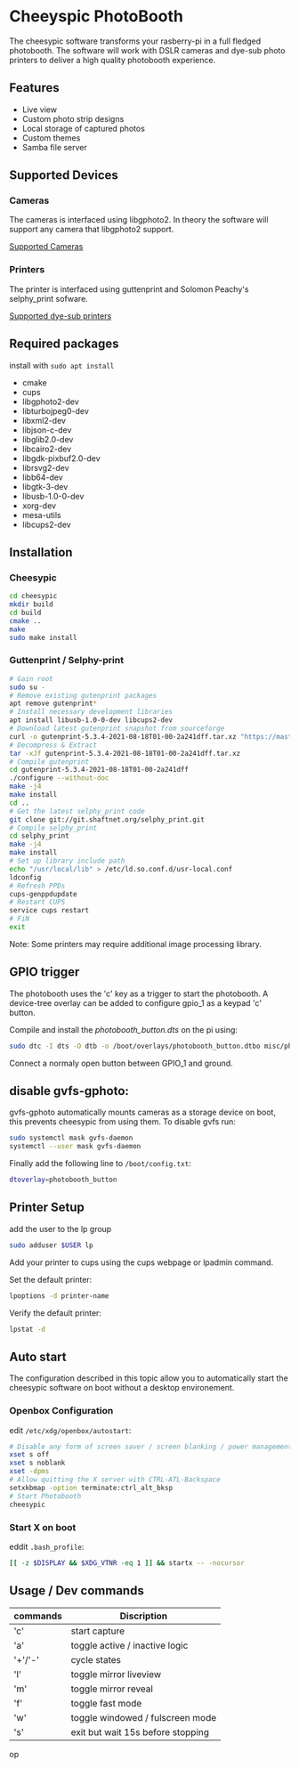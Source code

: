 # Cheeyspic PhotoBooth
The cheesypic software transforms your rasberry-pi in a full fledged photobooth. The software will work with DSLR cameras and dye-sub photo printers to deliver a high quality photobooth experience.

## Features
- Live view
- Custom photo strip designs
- Local storage of captured photos
- Custom themes
- Samba file server
  
## Supported Devices
### Cameras
The cameras is interfaced using libgphoto2. In theory the software will support any camera that libgphoto2 support.

[Supported Cameras](http://gphoto.org/proj/libgphoto2/support.php)
### Printers
The printer is interfaced using guttenprint and Solomon Peachy's selphy_print sofware.

[Supported dye-sub printers](https://www.peachyphotos.com/blog/stories/dye-sublimation-photo-printers-and-linux/)

## Required packages
install with ```sudo apt install```
- cmake
- cups
- libgphoto2-dev
- libturbojpeg0-dev 
- libxml2-dev 
- libjson-c-dev 
- libglib2.0-dev
- libcairo2-dev 
- libgdk-pixbuf2.0-dev 
- librsvg2-dev 
- libb64-dev 
- libgtk-3-dev
- libusb-1.0-0-dev
- xorg-dev
- mesa-utils
- libcups2-dev

## Installation
### Cheesypic
```bash
cd cheesypic
mkdir build
cd build
cmake ..
make
sudo make install
```

### Guttenprint / Selphy-print
```bash
# Gain root
sudo su -
# Remove existing gutenprint packages
apt remove gutenprint*
# Install necessary development libraries
apt install libusb-1.0-0-dev libcups2-dev
# Download latest gutenprint snapshot from sourceforge
curl -o gutenprint-5.3.4-2021-08-18T01-00-2a241dff.tar.xz "https://master.dl.sourceforge.net/project/gimp-print/snapshots/gutenprint-5.3.4-2021-08-18T01-00-2a241dff.tar.xz?viasf=1"
# Decompress & Extract
tar -xJf gutenprint-5.3.4-2021-08-18T01-00-2a241dff.tar.xz
# Compile gutenprint
cd gutenprint-5.3.4-2021-08-18T01-00-2a241dff
./configure --without-doc
make -j4
make install
cd ..
# Get the latest selphy_print code
git clone git://git.shaftnet.org/selphy_print.git
# Compile selphy_print
cd selphy_print
make -j4 
make install
# Set up library include path
echo "/usr/local/lib" > /etc/ld.so.conf.d/usr-local.conf
ldconfig
# Refresh PPDs
cups-genppdupdate
# Restart CUPS
service cups restart 
# FiN
exit
```
Note: Some printers may require additional image processing library.

## GPIO trigger
The photobooth uses the 'c' key as a trigger to start the photobooth. A device-tree overlay can be added to configure gpio_1 as a keypad 'c' button.

Compile and install the *photobooth_button.dts* on the pi using:
```bash
sudo dtc -I dts -O dtb -o /boot/overlays/photobooth_button.dtbo misc/photobooth_button.dts
```
Connect a normaly open button between GPIO_1 and ground.

## disable gvfs-gphoto:
gvfs-gphoto automatically mounts cameras as a storage device on boot, this prevents cheesypic from using them. To disable gvfs run:
```bash
sudo systemctl mask gvfs-daemon
systemctl --user mask gvfs-daemon
```
Finally add the following line to ```/boot/config.txt```:
```bash
dtoverlay=photobooth_button
```

## Printer Setup
add the user to the lp group
```bash
sudo adduser $USER lp
```
Add your printer to cups using the cups webpage or lpadmin command.

Set the default printer:
```bash
lpoptions -d printer-name
```
Verify the default printer:
```bash
lpstat -d
```
## Auto start
The configuration described in this topic allow you to automatically start the cheesypic software on boot without a desktop environement.
### Openbox Configuration
edit ```/etc/xdg/openbox/autostart```:
```bash
# Disable any form of screen saver / screen blanking / power management
xset s off
xset s noblank
xset -dpms
# Allow quitting the X server with CTRL-ATL-Backspace
setxkbmap -option terminate:ctrl_alt_bksp
# Start Photobooth
cheesypic
```
### Start X on boot
eddit ```.bash_profile```:
```bash
[[ -z $DISPLAY && $XDG_VTNR -eq 1 ]] && startx -- -nocursor
```


## Usage / Dev commands

commands | Discription
---------|---------------------------------
'c'      | start capture
'a'      | toggle active / inactive logic
'+'/'-'  | cycle states
'l'      | toggle mirror liveview
'm'      | toggle mirror reveal
'f'      | toggle fast mode
'w'      | toggle windowed / fulscreen mode
's'      | exit but wait 15s before stopping
op

